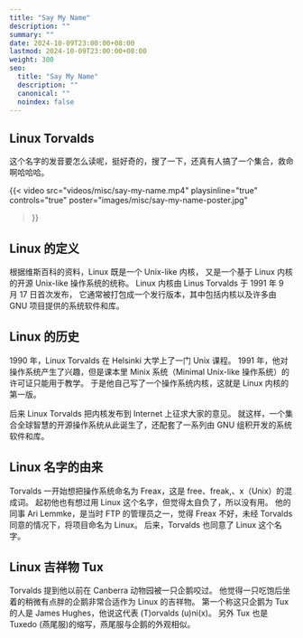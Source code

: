 ```yaml
---
title: "Say My Name"
description: ""
summary: ""
date: 2024-10-09T23:00:00+08:00
lastmod: 2024-10-09T23:00:00+08:00
weight: 300
seo:
  title: "Say My Name"
  description: ""
  canonical: ""
  noindex: false
---
```


## Linux Torvalds

这个名字的发音要怎么读呢，挺好奇的，搜了一下，还真有人搞了一个集合，救命啊哈哈哈。

{{< video
  src="videos/misc/say-my-name.mp4"
  playsinline="true"
  controls="true"
  poster="images/misc/say-my-name-poster.jpg"
>}}

## Linux 的定义

根据维斯百科的资料，Linux 既是一个 Unix-like 内核，
又是一个基于 Linux 内核的开源 Unix-like 操作系统的统称。
Linux 内核由 Linus Torvalds 于 1991 年 9 月 17 日首次发布，
它通常被打包成一个发行版本，其中包括内核以及许多由 GNU 项目提供的系统软件和库。

## Linux 的历史

1990 年，Linux Torvalds 在 Helsinki 大学上了一门 Unix 课程。
1991 年，他对操作系统产生了兴趣，但是课本里 Minix 系统（Minimal Unix-like 操作系统）的许可证只能用于教学。
于是他自己写了一个操作系统内核，这就是 Linux 内核的第一版。

后来 Linux Torvalds 把内核发布到 Internet 上征求大家的意见。
就这样，一个集合全球智慧的开源操作系统从此诞生了，还配套了一系列由 GNU 组积开发的系统软件和库。

## Linux 名字的由来

Torvalds 一开始想把操作系统命名为 Freax，这是 free、freak,、x（Unix）的混成词。
起初他也有想过用 Linux 这个名字，但觉得太自负了，所以没有用。
他的同事 Ari Lemmke，是当时 FTP 的管理员之一，觉得 Freax 不好，未经 Torvalds 同意的情况下，将项目命名为 Linux。
后来，Torvalds 也同意了 Linux 这个名字。

## Linux 吉祥物 Tux

Torvalds 提到他以前在 Canberra 动物园被一只企鹅咬过。
他觉得一只吃饱后坐着的稍微有点胖的企鹅非常合适作为 Linux 的吉祥物。
第一个称这只企鹅为 Tux 的人是 James Hughes，他说这代表 (T)orvalds (u)ni(x)。
另外 Tux 也是 Tuxedo (燕尾服)的缩写，燕尾服与企鹅的外观相似。
